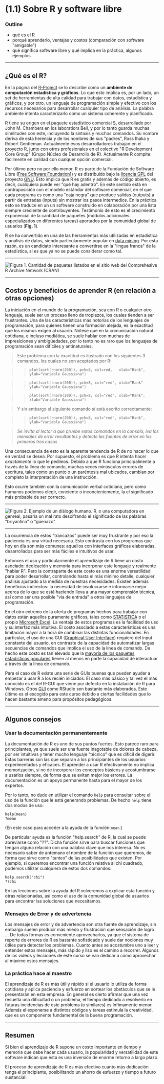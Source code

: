 (1.1) Sobre R y software libre
==============================

### Outline

* qué es el R
* porqué aprenderlo, ventajas y costos (comparación con software "amigable")
* qué significa software libre y qué implica en la práctica, algunos ejemplos

_______

¿Qué es el R?
-------------

En la página del [R-Project](www.r-project.org) se lo describe como un **ambiente de computación estadística y gráficos**. Lo que esto implica es, por un lado, un set de herramientas de alta calidad para trabajar con datos, estadística y gráficos, y por otro, un lenguaje de programación simple y efectivo con los recursos necesarios para desarrollar cualquier tipo de análisis. La palabra ambiente intenta caracterizarlo como un sistema coherente y planificado.

R tiene su origen en el paquete estadístico comercial [S](https://en.wikipedia.org/wiki/S_programming_language), desarrollado por John M. Chambers en los laboratiors Bell, y por lo tanto guarda muchas similitudes con este, incluyendo la sintaxis y muchos comandos. Su nombre deriva de esta herencia y de los nombres de sus "padres", Ross Ihaka y Robert Gentleman. Actualmente esos desarrolladores trabajan en el proyecto R, junto con otros profesionales en el colectivo "R Development Core Group" (Grupo Núcleo de Desarrollo de R). Actualmente R compite fácilmente en calidad con cualquer opción comercial.

Por último pero no por ello menor, R es parte de la Fundación de Software Libre ([Free Software Foundation](http://www.gnu.org/)]) y es distribuido bajo la [licencia GPL](http://www.r-project.org/COPYING) del proyecto [GNU](http://www.gnu.org/). Esto implica que R es gratis y además de código abierto, es decir, cualquiera puede ver "qué hay adentro". En este sentido está en contraposición con el modelo estándar del software comercial, en el que cada programa es como una "caja negra" que produce salidas (outputs) a partir de entradas (inputs) sin mostrar los pasos intermedios. En la práctica esto se traduce en un un software construido en colaboración por una lista siempre creciente de contribuyentes. Testimonio de esto es el crecimiento exponencial de la cantidad de paquetes (módulos adicionales especializados en diferentes tareas) aportados por la comunidad global de usuarios (**Fig. 1**).

R se ha convertido en una de las herramientas más utilizadas en estadística y análisis de datos, siendo particularmente popular en [data mining](https://en.wikipedia.org/wiki/Data_mining). Por esta razón, es un candidato interesante a convertirse en la "lingua franca" de la estadística, si es que ya no se puede considerar como tal.

_______

![**Figura 1**. Cantidad de paquetes listados en el sitio web del Comprehesive R Archive Network (CRAN)](files/CRAN_packages.png 'Paquetes en el CRAN')

_______


Costos y beneficios de aprender R (en relación a otras opciones)
----------------------------------------------------------------

La iniciación en el mundo de la programación, sea con R o cualquier otro lenguaje, suele ser un proceso lleno de tropiezos, los cuales tienden a ser frustrantes. Una de las características más notorias de los lenguajes de programación, para quienes tienen una formación alejada, es la exactitud que los mismos exigen al usuario. Nótese que en la comunicación natural cotidiana, e incluso mediática, se suele hablar con muchas de impresiciones y ambigüedades, por lo tanto no es raro que los lenguajes de programación sean difíciles y antinaturales.

> Este problema con la exactitud es ilustrado con los siguientes 3 comandos, los cuales no son aceptados por R:

>> `plot(sort(rnorm(200)), pch=8, col=red,   xlab="Rank", ylab="Variable Gaussiana")`

>> `plot(sort(rnorm(200)), pch=8, col="red", xlab="Rank"  ylab="Variable Gaussiana")`

>> `plot(sort(rnorm(200)), pch=8, col="red", xlab="Rank", xlab="Variable Gaussiana")`

> Y sin embargo el siguiente comando sí está escrito correctamente:

>> `plot(sort(rnorm(200)), pch=8, col="red", xlab="Rank", ylab="Variable Gaussiana")`

> _Se invita al lector a que pruebe estos comandos en la consola, lea los mensajes de error resultantes y detecte las fuentes de error en los primeros tres casos_

Una consecuencia de esto es la aparente tendencia de R de no hacer lo que en verdad se desea. Por supuesto, el problema es que R intenta hacer _exactamente_ lo que le pedimos. Debido a que R funciona principalmente a través de la línea de comando, muchas veces minúsculos errores de escritura, tales como un punto o un paréntesis mal ubicados, cambian por completo la interpretación de una instrucción.

Esto ocurre también con la comunicación verbal cotidiana, pero como humanos podemos elegir, conciente o inconcientemente, la el significado más probable de ser correcto.

_______

![**Figura 2**. Ejemplo de un diálogo humano. R, o una computadora en genreal, pasaría un mal rato descifrando el significado de las palabras "briyantina" o "güenazo"](files/inodoro.jpg "Autor: Roberto Fontanarrosa")

_______

La ocurrencia de estos "trancazos" puede ser muy frustrante y por eso la paciencia es una virtud necesaria. Esto contrasta con los programas que hoy en día son más comunes: aquellos con interfaces gráficas elaboradas, desarrollados para ser más fáciles e intuitivos de usar.

Entonces el uso y particularmente el aprendizaje de R tiene un costo asociado: dedicación y memoria para incorporar este lenguaje y realmente "hablar R". Pero la contraparte de este costo es una enorme versatilidad para poder desarrollar, controlando hasta el más mínimo detalle, cualquier análisis ajustado a la medida de nuestras necesidades. Existen además beneficios indirectos: la necesidad de involucrarse e informarse mejor acerca de lo que se está haciendo lleva a una mayor comprensión técnica, así como ser una posible "vía de entrada" a otros lenguajes de programación.

En el otro extremo de la oferta de programas hechos para trabajar con datos están aquellos puramente gráficos, tales como [STATISTICA](http://www.statsoft.com/#) o el propio [Microsoft Excel](https://office.microsoft.com/en-us/excel/). La ventaja de estos programas es la facilidad de uso y su interfaz más intuitiva. El costo asociado a estas características es una limitación mayor a la hora de combinar las distintas funcionalidades. En particular, el uso de una GUI ([Graphical User Interface](https://es.wikipedia.org/wiki/Interfaz_gr%C3%A1fica_de_usuario)) requiere del input constante del usuario, en contraste de la capacidad de automatizar largas secuencias de comandos que implica el uso de la línea de comando. De hecho este costo es tan elevado que la [mayoría de los paquetes estadísticos populares](https://en.wikipedia.org/wiki/Comparison_of_statistical_packages) tienen al menos en parte la capacidad de interactuar a través de la línea de comando.

Para el caso de R existe una serie de GUIs buenas que pueden ayudar a empezar a usar R a los recién iniciados. El caso más básico y tal vez el más conocido es el del R-GUI que viene por defecto en la instalación de R para Windows. Otros [GUI](https://es.wikipedia.org/wiki/R_%28lenguaje_de_programaci%C3%B3n%29#Herramientas_de_productividad) como RStudio son bastante más elaborados. Este último es el escogido para este curso debido a ciertas facilidades que lo hacen bastante ameno para propósitos pedagógicos.

_______

Algunos consejos
----------------

### Usar la documentación permanentemente

La documentación de R es uno de sus puntos fuertes. Esto parece raro para principiantes, ya que suele ser una fuente inagotable de dolores de cabeza, por ser intuitivas y tener mucho lenguaje "técnico" que es difícil de digerir. Estas barreras son las que separan a los principiantes de los usuarios experimentados y eficaces. El aprender a usar R efectivamente no implica memorización, si no de incorporar los conceptos básicos y acostumbrarse a usarlos siempre, de forma que se evitan mejor los errores. La documentación es un apoyo permanente hasta para el mayor de los expertos.

Por lo tanto, no dude en utilizar el comando `help` para consultar sobre el uso de la función que le está generando problemas. De hecho `help` tiene dos modos de uso:

    help(mean)
    ?mean

(En este caso para acceder a la ayuda de la función `mean`.)

De particular ayuda es la función "help.search" de R, la cual se puede abreviarse como "??". Dicha función sirve para buscar funciones que tengan alguna relación con una palabra clave que nos interesa. No es necesario saber de antemano el nombre de la función que queremos, de forma que sirve como "tanteo" de las posibilidades que existen. Por ejemplo, si queremos encontrar una función relativa al chi cuadrado, podemos utilizar cualquiera de estos dos comandos:

    help.search("chi")
    ??chi

En las lecciones sobre la ayuda del R volveremos a explicar esta función y otras relacionadas, así como el uso de la comunidad global de usuarios para encontrar las soluciones que necesitamos.

### Mensajes de Error y de advertencia

Los mensajes de error y de advertencia son otra fuente de aprendizaje, sin embargo suelen producir más miedo y frustración que sensación de logro ... De todas formas es conveniente aprovecharlos, ya que el sistema de reporte de errores de R es bastante sofisticado y suele dar nociones muy útiles para detectar los problemas. Cuanto antes se acostumbre uno a leer y entender estos mensajes, más rápido y liso es el camino a recorrer. Algunos de los videos y lecciones de este curso se van dedicar a cómo aprovechar al máximo estos mensajes.

### La práctica hace al maestro

El aprendizaje de R es más útil y rápido si el usuario lo utiliza de forma cotidiana y aplica paciencia y esfuerzo en sortear los obstáculos que se le presentarán en esta empresa. En general es cierto afirmar que una vez resuelta una dificultad o un problema, el tiempo dedicado a resolverlo en futuras incidencias de este problema (o similares) es ínfimamente menor. Además el exponerse a distintos códigos y tareas estimula la creatividad, que es un componente fundamental de la buena programación.

_______

Resumen
-------

Si bien el aprendizaje de R supone un costo importante en tiempo y memoria que debe hacer cada usuario, la popularidad y versatilidad de este software indican que esta es una inversión de enorme retorno a largo plazo.

El proceso de aprendizaje de R es más efectivo cuanto más dedicación tenga el principiante, posibilitando un ahorro de esfuerzo y tiempo a futuro sustancial.
